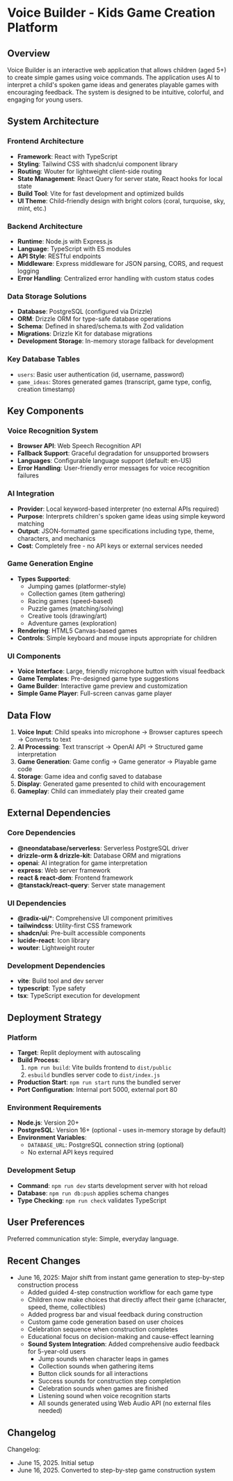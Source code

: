 # Voice Builder - Kids Game Creation Platform

## Overview

Voice Builder is an interactive web application that allows children (aged 5+) to create simple games using voice commands. The application uses AI to interpret a child's spoken game ideas and generates playable games with encouraging feedback. The system is designed to be intuitive, colorful, and engaging for young users.

## System Architecture

### Frontend Architecture
- **Framework**: React with TypeScript
- **Styling**: Tailwind CSS with shadcn/ui component library
- **Routing**: Wouter for lightweight client-side routing
- **State Management**: React Query for server state, React hooks for local state
- **Build Tool**: Vite for fast development and optimized builds
- **UI Theme**: Child-friendly design with bright colors (coral, turquoise, sky, mint, etc.)

### Backend Architecture
- **Runtime**: Node.js with Express.js
- **Language**: TypeScript with ES modules
- **API Style**: RESTful endpoints
- **Middleware**: Express middleware for JSON parsing, CORS, and request logging
- **Error Handling**: Centralized error handling with custom status codes

### Data Storage Solutions
- **Database**: PostgreSQL (configured via Drizzle)
- **ORM**: Drizzle ORM for type-safe database operations
- **Schema**: Defined in shared/schema.ts with Zod validation
- **Migrations**: Drizzle Kit for database migrations
- **Development Storage**: In-memory storage fallback for development

### Key Database Tables
- `users`: Basic user authentication (id, username, password)
- `game_ideas`: Stores generated games (transcript, game type, config, creation timestamp)

## Key Components

### Voice Recognition System
- **Browser API**: Web Speech Recognition API
- **Fallback Support**: Graceful degradation for unsupported browsers
- **Languages**: Configurable language support (default: en-US)
- **Error Handling**: User-friendly error messages for voice recognition failures

### AI Integration
- **Provider**: Local keyword-based interpreter (no external APIs required)
- **Purpose**: Interprets children's spoken game ideas using simple keyword matching
- **Output**: JSON-formatted game specifications including type, theme, characters, and mechanics
- **Cost**: Completely free - no API keys or external services needed

### Game Generation Engine
- **Types Supported**: 
  - Jumping games (platformer-style)
  - Collection games (item gathering)
  - Racing games (speed-based)
  - Puzzle games (matching/solving)
  - Creative tools (drawing/art)
  - Adventure games (exploration)
- **Rendering**: HTML5 Canvas-based games
- **Controls**: Simple keyboard and mouse inputs appropriate for children

### UI Components
- **Voice Interface**: Large, friendly microphone button with visual feedback
- **Game Templates**: Pre-designed game type suggestions
- **Game Builder**: Interactive game preview and customization
- **Simple Game Player**: Full-screen canvas game player

## Data Flow

1. **Voice Input**: Child speaks into microphone → Browser captures speech → Converts to text
2. **AI Processing**: Text transcript → OpenAI API → Structured game interpretation
3. **Game Generation**: Game config → Game generator → Playable game code
4. **Storage**: Game idea and config saved to database
5. **Display**: Generated game presented to child with encouragement
6. **Gameplay**: Child can immediately play their created game

## External Dependencies

### Core Dependencies
- **@neondatabase/serverless**: Serverless PostgreSQL driver
- **drizzle-orm & drizzle-kit**: Database ORM and migrations
- **openai**: AI integration for game interpretation
- **express**: Web server framework
- **react & react-dom**: Frontend framework
- **@tanstack/react-query**: Server state management

### UI Dependencies
- **@radix-ui/***: Comprehensive UI component primitives
- **tailwindcss**: Utility-first CSS framework
- **shadcn/ui**: Pre-built accessible components
- **lucide-react**: Icon library
- **wouter**: Lightweight router

### Development Dependencies
- **vite**: Build tool and dev server
- **typescript**: Type safety
- **tsx**: TypeScript execution for development

## Deployment Strategy

### Platform
- **Target**: Replit deployment with autoscaling
- **Build Process**: 
  1. `npm run build`: Vite builds frontend to `dist/public`
  2. `esbuild` bundles server code to `dist/index.js`
- **Production Start**: `npm run start` runs the bundled server
- **Port Configuration**: Internal port 5000, external port 80

### Environment Requirements
- **Node.js**: Version 20+
- **PostgreSQL**: Version 16+ (optional - uses in-memory storage by default)
- **Environment Variables**: 
  - `DATABASE_URL`: PostgreSQL connection string (optional)
  - No external API keys required

### Development Setup
- **Command**: `npm run dev` starts development server with hot reload
- **Database**: `npm run db:push` applies schema changes
- **Type Checking**: `npm run check` validates TypeScript

## User Preferences

Preferred communication style: Simple, everyday language.

## Recent Changes

- June 16, 2025: Major shift from instant game generation to step-by-step construction process
  - Added guided 4-step construction workflow for each game type
  - Children now make choices that directly affect their game (character, speed, theme, collectibles)
  - Added progress bar and visual feedback during construction
  - Custom game code generation based on user choices
  - Celebration sequence when construction completes
  - Educational focus on decision-making and cause-effect learning
  - **Sound System Integration**: Added comprehensive audio feedback for 5-year-old users
    - Jump sounds when character leaps in games
    - Collection sounds when gathering items
    - Button click sounds for all interactions
    - Success sounds for construction step completion
    - Celebration sounds when games are finished
    - Listening sound when voice recognition starts
    - All sounds generated using Web Audio API (no external files needed)

## Changelog

Changelog:
- June 15, 2025. Initial setup
- June 16, 2025. Converted to step-by-step game construction system